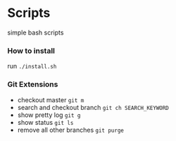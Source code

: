 # Scripts
simple bash scripts

### How to install 

run `./install.sh`

### Git Extensions

* checkout master `git m`
* search and checkout branch `git ch SEARCH_KEYWORD`
* show pretty log `git g`
* show status `git ls`
* remove all other branches `git purge`
